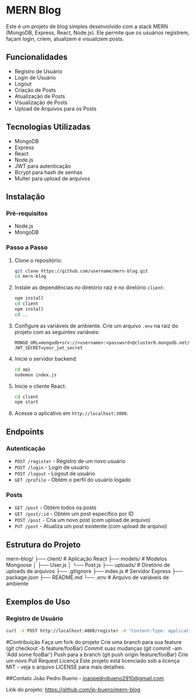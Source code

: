 # MERN Blog

Este é um projeto de blog simples desenvolvido com a stack MERN (MongoDB, Express, React, Node.js). Ele permite que os usuários registrem, façam login, criem, atualizem e visualizem posts.

## Funcionalidades

- Registro de Usuário
- Login de Usuário
- Logout
- Criação de Posts
- Atualização de Posts
- Visualização de Posts
- Upload de Arquivos para os Posts

## Tecnologias Utilizadas

- MongoDB
- Express
- React
- Node.js
- JWT para autenticação
- Bcrypt para hash de senhas
- Multer para upload de arquivos

## Instalação

### Pré-requisitos

- Node.js
- MongoDB

### Passo a Passo

1. Clone o repositório:

    ```sh
    git clone https://github.com/username/mern-blog.git
    cd mern-blog
    ```

2. Instale as dependências no diretório raiz e no diretório `client`:

    ```sh
    npm install
    cd client
    npm install
    cd ..
    ```

3. Configure as variáveis de ambiente. Crie um arquivo `.env` na raiz do projeto com as seguintes variáveis:

    ```env
    MONGO_URL=mongodb+srv://<username>:<password>@cluster0.mongodb.net/
    JWT_SECRET=your_jwt_secret
    ```

4. Inicie o servidor backend:

    ```sh
    cd api
    nodemon index.js
    ```

5. Inicie o cliente React:

    ```sh
    cd client
    npm start
    ```

6. Acesse o aplicativo em `http://localhost:3000`.

## Endpoints

### Autenticação

- `POST /register` - Registro de um novo usuário
- `POST /login` - Login de usuário
- `POST /logout` - Logout de usuário
- `GET /profile` - Obtém o perfil do usuário logado

### Posts

- `GET /post` - Obtém todos os posts
- `GET /post/:id` - Obtém um post específico por ID
- `POST /post` - Cria um novo post (com upload de arquivo)
- `PUT /post` - Atualiza um post existente (com upload de arquivo)

## Estrutura do Projeto
mern-blog/
├── client/ # Aplicação React
├── models/ # Modelos Mongoose
│ ├── User.js
│ └── Post.js
├── uploads/ # Diretório de uploads de arquivos
├── .gitignore
├── index.js # Servidor Express
├── package.json
├── README.md
└── .env # Arquivo de variáveis de ambiente


## Exemplos de Uso

### Registro de Usuário

```sh
curl -X POST http://localhost:4000/register -H "Content-Type: application/json" -d '{"username":"example","password":"password"}'
```

#Contribuição
Faça um fork do projeto
Crie uma branch para sua feature (git checkout -b feature/fooBar)
Commit suas mudanças (git commit -am 'Add some fooBar')
Push para a branch (git push origin feature/fooBar)
Crie um novo Pull Request
Licença
Este projeto está licenciado sob a licença MIT - veja o arquivo LICENSE para mais detalhes.

##Contato
João Pedro Bueno - joaopedrobueno2910@gmail.com

Link do projeto: https://github.com/jp-bueno/mern-blog
